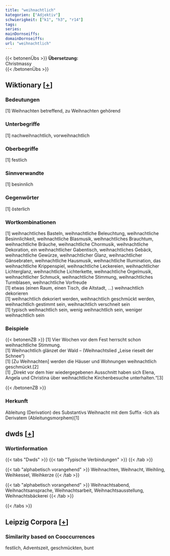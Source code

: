 ```yaml
---
title: "weihnachtlich"
kategorien: ["Adjektiv"]
schwierigkeit: ["k1", "h3", "r14"]
tags:
series:
mainDornseiffs:
domainDornseiffs:
url: "weihnachtlich"
---
```


{{< betonenÜbs >}}
**Übersetzung:**  
Christmassy  
{{< /betonenÜbs >}}

## Wiktionary [[+](https://de.wiktionary.org/wiki/weihnachtlich)]

### Bedeutungen
[1] Weihnachten betreffend, zu Weihnachten gehörend  

### Unterbegriffe
[1] nachweihnachtlich, vorweihnachtlich  

### Oberbegriffe
[1] festlich  

### Sinnverwandte
[1] besinnlich  

### Gegenwörter
[1] österlich  

### Wortkombinationen
[1] weihnachtliches Basteln, weihnachtliche Beleuchtung, weihnachtliche Besinnlichkeit, weihnachtliche Blasmusik, weihnachtliches Brauchtum, weihnachtliche Bräuche, weihnachtliche Chormusik, weihnachtliche Dekoration, ein weihnachtlicher Gabentisch, weihnachtliches Gebäck, weihnachtliche Gewürze, weihnachtlicher Glanz, weihnachtlicher Gänsebraten, weihnachtliche Hausmusik, weihnachtliche Illumination, das weihnachtliche Krippenspiel, weihnachtliche Leckereien, weihnachtlicher Lichterglanz, weihnachtliche Lichterkette, weihnachtliche Orgelmusik, weihnachtlicher Schmuck, weihnachtliche Stimmung, weihnachtliches Turmblasen, weihnachtliche Vorfreude  
[1] etwas (einen Raum, einen Tisch, die Altstadt, …) weihnachtlich dekorieren  
[1] weihnachtlich dekoriert werden,  weihnachtlich geschmückt werden, weihnachtlich gestimmt sein,  weihnachtlich verschneit sein  
[1] typisch weihnachtlich sein, wenig weihnachtlich sein, weniger weihnachtlich sein  

### Beispiele
{{< betonenZB >}}
[1] Vier Wochen vor dem Fest herrscht schon weihnachtliche Stimmung.  
[1] Weihnachtlich glänzet der Wald – (Weihnachtslied „Leise rieselt der Schnee“)  
[1] [Zu Weihnachten] werden die Häuser und Wohnungen weihnachtlich geschmückt.[2]  
[1] „Direkt vor dem hier wiedergegebenen Ausschnitt haben sich Elena, Angela und Christina über weihnachtliche Kirchenbesuche unterhalten.“[3]  

{{< /betonenZB >}}
### Herkunft
Ableitung (Derivation) des Substantivs Weihnacht mit dem Suffix -lich als Derivatem (Ableitungsmorphem)[1]  



## dwds [[+](https://www.dwds.de/wb/weihnachtlich)]

### Wortinformation
{{< tabs "Dwds" >}}
{{< tab "Typische Verbindungen" >}}
{{< /tab >}}

{{< tab "alphabetisch vorangehend" >}}
Weihnachten, Weihnacht, Weihling, Weihkessel, Weihkerze
{{< /tab >}}

{{< tab "alphabetisch vorangehend" >}}
Weihnachtsabend, Weihnachtsansprache, Weihnachtsarbeit, Weihnachtsausstellung, Weihnachtsbäckerei
{{< /tab >}}

{{< /tabs >}}

## Leipzig Corpora [[+](https://corpora.uni-leipzig.de/en/res?word=weihnachtlich&corpusId=deu_newscrawl-public_2018)]


### Similarity based on Cooccurrences
festlich, Adventszeit, geschmückten, bunt

